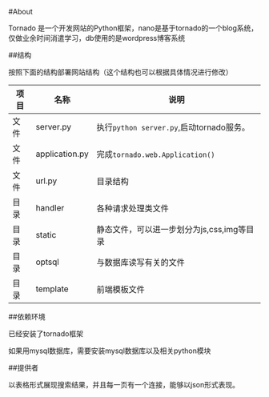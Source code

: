 #About

Tornado 是一个开发网站的Python框架，nano是基于tornado的一个blog系统，仅做业余时间消遣学习，db使用的是wordpress博客系统

##结构


按照下面的结构部署网站结构（这个结构也可以根据具体情况进行修改）

|项目|名称|说明|
|----|----|----|
|文件|server.py|执行`python server.py`,启动tornado服务。|
|文件|application.py|完成`tornado.web.Application()`|
|文件|url.py|目录结构|
|目录|handler|各种请求处理类文件|
|目录|static|静态文件，可以进一步划分为js,css,img等目录|
|目录|optsql|与数据库读写有关的文件|
|目录|template|前端模板文件|

##依赖环境

已经安装了tornado框架

如果用mysql数据库，需要安装mysql数据库以及相关python模块

##提供者


以表格形式展现搜索结果，并且每一页有一个连接，能够以json形式表现。

